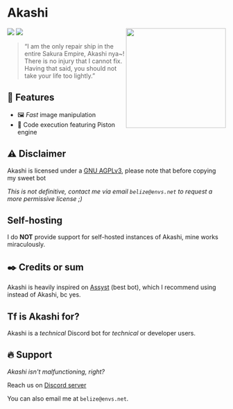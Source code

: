 # Akashi

![](https://img.shields.io/badge/Rust-red?logo=rust&style=for-the-badge)
![](https://img.shields.io/badge/Tokio-orange?logo=rust&style=for-the-badge)
<a href="https://azurlane.koumakan.jp/wiki/Akashi"><img align='right' src="https://azurlane.netojuu.com/images/thumb/2/24/AkashiSofmap.png/460px-AkashiSofmap.png" width="230"></a>
> “I am the only repair ship in the entire Sakura Empire, Akashi nya~! There is no injury that I cannot fix. Having that
> said, you should not take your life too lightly.”

## 🔧 Features

- 🖼️ _Fast_ image manipulation
- 🔧 Code execution featuring Piston engine

## ⚠️ Disclaimer
Akashi is licensed under a [GNU AGPLv3](/LICENSE), please note that before copying my sweet bot

*This is not definitive, contact me via email `belize@envs.net` to request a more permissive license ;)*

## Self-hosting
I do **NOT** provide support for self-hosted instances of Akashi, mine works miraculously.

## ✒️ Credits or sum

Akashi is heavily inspired on [Assyst](https://github.com/Jacherr/Assyst2) (best bot), which I recommend using instead of Akashi, bc yes.

## Tf is Akashi for?
Akashi is a *technical* Discord bot for *technical* or developer users.

## 🔥 Support
*Akashi isn't malfunctioning, right?*

Reach us on [Discord server](https://discord.gg/d86RAeHF6T)

You can also email me at `belize@envs.net`.